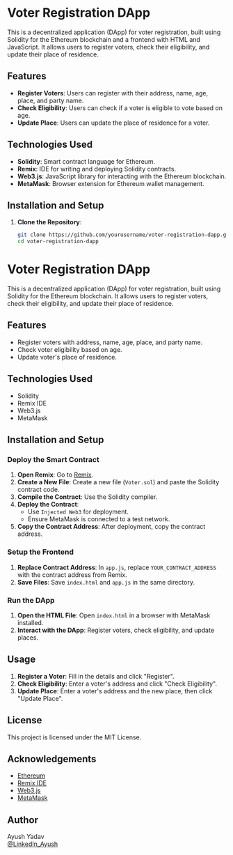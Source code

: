# Voter Registration DApp

This is a decentralized application (DApp) for voter registration, built using Solidity for the Ethereum blockchain and a frontend with HTML and JavaScript. It allows users to register voters, check their eligibility, and update their place of residence.

## Features

- **Register Voters**: Users can register with their address, name, age, place, and party name.
- **Check Eligibility**: Users can check if a voter is eligible to vote based on age.
- **Update Place**: Users can update the place of residence for a voter.

## Technologies Used

- **Solidity**: Smart contract language for Ethereum.
- **Remix**: IDE for writing and deploying Solidity contracts.
- **Web3.js**: JavaScript library for interacting with the Ethereum blockchain.
- **MetaMask**: Browser extension for Ethereum wallet management.

## Installation and Setup

1. **Clone the Repository**:
   ```bash
   git clone https://github.com/yourusername/voter-registration-dapp.git
   cd voter-registration-dapp
# Voter Registration DApp

This is a decentralized application (DApp) for voter registration, built using Solidity for the Ethereum blockchain. It allows users to register voters, check their eligibility, and update their place of residence.

## Features

- Register voters with address, name, age, place, and party name.
- Check voter eligibility based on age.
- Update voter's place of residence.

## Technologies Used

- Solidity
- Remix IDE
- Web3.js
- MetaMask

## Installation and Setup

### Deploy the Smart Contract

1. **Open Remix**: Go to [Remix](https://remix.ethereum.org/).
2. **Create a New File**: Create a new file (`Voter.sol`) and paste the Solidity contract code.
3. **Compile the Contract**: Use the Solidity compiler.
4. **Deploy the Contract**:
   - Use `Injected Web3` for deployment.
   - Ensure MetaMask is connected to a test network.
5. **Copy the Contract Address**: After deployment, copy the contract address.

### Setup the Frontend

1. **Replace Contract Address**: In `app.js`, replace `YOUR_CONTRACT_ADDRESS` with the contract address from Remix.
2. **Save Files**: Save `index.html` and `app.js` in the same directory.

### Run the DApp

1. **Open the HTML File**: Open `index.html` in a browser with MetaMask installed.
2. **Interact with the DApp**: Register voters, check eligibility, and update places.

## Usage

1. **Register a Voter**: Fill in the details and click "Register".
2. **Check Eligibility**: Enter a voter's address and click "Check Eligibility".
3. **Update Place**: Enter a voter's address and the new place, then click "Update Place".

## License

This project is licensed under the MIT License.

## Acknowledgements

- [Ethereum](https://ethereum.org/)
- [Remix IDE](https://remix.ethereum.org/)
- [Web3.js](https://web3js.readthedocs.io/)
- [MetaMask](https://metamask.io/)

## Author

Ayush Yadav\
[@LinkedIn_Ayush](https://www.linkedin.com/in/ayush-yadav-162aa024a/)

